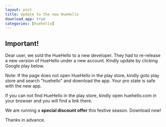 ```yaml
---
layout: post
title: Update to the new HueHello
download_app: true
categories: [huehello]
---
```


## Important!

Dear user, we sold the HueHello to a new developer. They had to re-release a new version of HueHello under a new account. Kindly update by clicking Google play below. 

Note: If the page does not open HueHello in the play store, kindly goto play store and search "huehello" and download the app. Your pro state is safe with the new app.

If you can not find HueHello in the play store, kindly open huehello.com in your browser and you will find a link there.

We are running a **special discount offer** this festive season. Download now!

Thanks in advance.